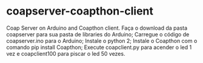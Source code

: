 # coapserver-coapthon-client
Coap Server on Arduino and Coapthon client.
Faça o download da pasta coapserver para sua pasta de libraries do Arduino;
Carregue o código de coapserver.ino para o Arduino;
Instale o python 2; 
Instale o Coapthon com o comando pip install Coapthon;
Execute coapclient.py para acender o led 1 vez e coapclient100 para piscar o led 50 vezes.
